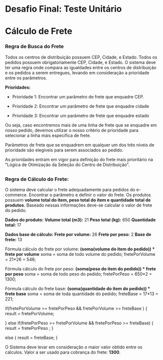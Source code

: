 # Desafio Final: Teste Unitário

# Cálculo de Frete

### Regra de Busca do Frete
Todos os centros de distribuição possuem CEP, Cidade, e Estado.
Todos os pedidos possuem obrigatoriamente CEP, Cidade, e Estado.
O sistema deve ter uma regra onde compara as igualdades entre os centros de distribuição e os pedidos a serem entregues, levando em consideração a prioridade entre os parâmetros.

**Prioridades:**  

 - Prioridade 1: Encontrar um parâmetro de frete que enquadre CEP.
   
 - Prioridade 2: Encontrar um parâmetro de frete que enquadre cidade  

 - Prioridade 3: Encontrar um parâmetro de frete que enquadre estado

Ou seja, caso encontremos mais de uma linha de frete que se enquadre em nosso pedido, devemos utilizar o nosso critério de prioridade para selecionar a linha mais específica de frete.

Parâmetros de frete que se enquadrem em qualquer um dos três níveis de prioridade são elegíveis para serem associados ao pedido.

As prioridades entram em vigor para definição do frete mais prioritário na "Lógica de Otimização da Seleção do Centro de Distribuição".

##

### Regra de Cálculo do Frete:
O sistema deve calcular o frete adequadamente para pedidos do e-commerce.
Encontrar o parâmetro e definir o valor do frete.
Os produtos possuem **volume total do item, peso total do item e quantidade total de produtos.** 
Baseado nessas informações deve-se calcular o  valor de frete do pedido.



**Dados do produto:**
**Volume total (m3):** 21
**Peso total (kg):** 650
**Quantidade total:** 17

**Dados base de cálculo:**
**Frete por volume:** 26
**Frete por peso:** 2
**Base de frete:** 13



Fórmula cálculo do frete por volume: 
**(soma(volume do item do pedido)) * frete por volume** 
soma = soma de todo volume do pedido;
fretePorVolume  = 21*26 = 546;

Fórmula cálculo do frete por peso: 
**(soma(peso do item do pedido)) * frete por peso** 
soma = soma de todo peso do pedido;
fretePorPeso  = 650*2 = 1300;

Fórmula cálculo do frete base: 
**(soma(quantidade do item do pedido)) * frete base** 
soma = soma de toda quantidade do pedido;
freteBase = 17*13 = 221;

if(fretePorVolume >= fretePorPeso && fretePorVolume >= freteBase ) {
	result = fretePorVolume;
	
} else if(fretePorPeso >= fretePorVolume && fretePorPeso  >= freteBase) {
	result = fretePorPeso ;
} 

else {
	result = freteBase;
}

O Sistema deve levar em consideração o maior valor obtido entre os cálculos.
Valor a ser usado para cobrança do frete: **1300**.


##
